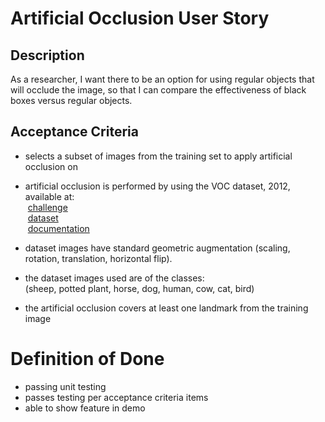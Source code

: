 # Artificial Occlusion User Story

## Description

As a researcher,
I want there to be an option for using regular objects that will
occlude the image,
so that I can compare the effectiveness of black boxes versus regular objects.

## Acceptance Criteria

- selects a subset of images from the training set to apply artificial occlusion
  on
- artificial occlusion is performed by using the VOC dataset, 2012, available at: \
  &nbsp;[challenge](http://host.robots.ox.ac.uk/pascal/VOC/) \
  &nbsp;[dataset](http://host.robots.ox.ac.uk/pascal/VOC/voc2012/index.html#devkit) \
  &nbsp;[documentation](http://host.robots.ox.ac.uk/pascal/VOC/voc2012/devkit_doc.pdf)
- dataset images have standard geometric augmentation
  (scaling, rotation, translation, horizontal flip).
- the dataset images used are of the classes: \
  (sheep, potted plant, horse, dog, human, cow, cat, bird)

- the artificial occlusion covers at least one landmark from the training image

# Definition of Done

- passing unit testing
- passes testing per acceptance criteria items
- able to show feature in demo
